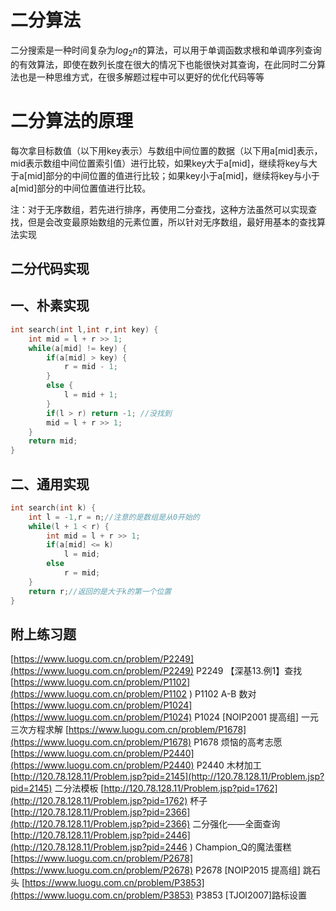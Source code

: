 # 二分算法

二分搜索是一种时间复杂为$log_2n$的算法，可以用于单调函数求根和单调序列查询的有效算法，即使在数列长度在很大的情况下也能很快对其查询，在此同时二分算法也是一种思维方式，在很多解题过程中可以更好的优化代码等等

# 二分算法的原理

每次拿目标数值（以下用key表示）与数组中间位置的数据（以下用a[mid]表示，mid表示数组中间位置索引值）进行比较，如果key大于a[mid]，继续将key与大于a[mid]部分的中间位置的值进行比较；如果key小于a[mid]，继续将key与小于a[mid]部分的中间位置值进行比较。

注：对于无序数组，若先进行排序，再使用二分查找，这种方法虽然可以实现查找，但是会改变最原始数组的元素位置，所以针对无序数组，最好用基本的查找算法实现

## 二分代码实现

## 一、朴素实现

```cpp
int search(int l,int r,int key) {
    int mid = l + r >> 1;
    while(a[mid] != key) {
        if(a[mid] > key) {
            r = mid - 1;
        }
        else {
            l = mid + 1;
        }
        if(l > r) return -1; //没找到
        mid = l + r >> 1;
    }
    return mid;
}
```

## 二、通用实现

```cpp
int search(int k) {
    int l = -1,r = n;//注意的是数组是从0开始的
    while(l + 1 < r) {
        int mid = l + r >> 1;
        if(a[mid] <= k)
            l = mid;
        else 
            r = mid;
    }
    return r;//返回的是大于k的第一个位置
}
```

## 附上练习题

[https://www.luogu.com.cn/problem/P2249](https://www.luogu.com.cn/problem/P2249)    P2249 【深基13.例1】查找
[https://www.luogu.com.cn/problem/P1102](https://www.luogu.com.cn/problem/P1102 )    P1102 A-B 数对
[https://www.luogu.com.cn/problem/P1024](https://www.luogu.com.cn/problem/P1024)    P1024 [NOIP2001 提高组] 一元三次方程求解
[https://www.luogu.com.cn/problem/P1678](https://www.luogu.com.cn/problem/P1678)    P1678 烦恼的高考志愿
[https://www.luogu.com.cn/problem/P2440](https://www.luogu.com.cn/problem/P2440)    P2440 木材加工
[http://120.78.128.11/Problem.jsp?pid=2145](http://120.78.128.11/Problem.jsp?pid=2145)    二分法模板
[http://120.78.128.11/Problem.jsp?pid=1762](http://120.78.128.11/Problem.jsp?pid=1762)    杯子
[http://120.78.128.11/Problem.jsp?pid=2366](http://120.78.128.11/Problem.jsp?pid=2366)    二分强化——全面查询
[http://120.78.128.11/Problem.jsp?pid=2446](http://120.78.128.11/Problem.jsp?pid=2446 )    Champion_Q的魔法蛋糕
[https://www.luogu.com.cn/problem/P2678](https://www.luogu.com.cn/problem/P2678)    P2678 [NOIP2015 提高组] 跳石头
[https://www.luogu.com.cn/problem/P3853](https://www.luogu.com.cn/problem/P3853)    P3853 [TJOI2007]路标设置

